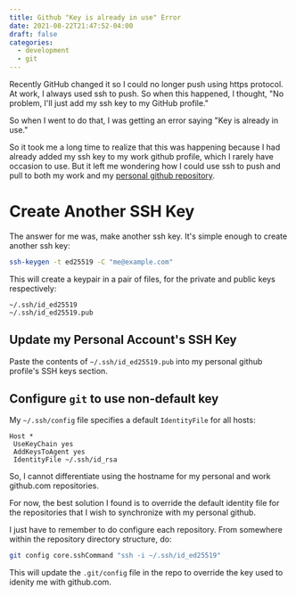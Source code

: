 ```yaml
---
title: Github "Key is already in use" Error
date: 2021-08-22T21:47:52-04:00
draft: false
categories: 
  - development
  - git
---
```


Recently GitHub changed it so I could no longer push using https protocol. At work, I always used ssh to push. So when this happened, I thought, "No problem, I'll just add my ssh key to my GitHub profile."

So when I went to do that, I was getting an error saying "Key is already in use." 

So it took me a long time to realize that this was happening because I had already added my ssh key to my work github profile, which I rarely have occasion to use. But it left me wondering how I could use ssh to push and pull to both my work and my [personal github repository](https://github.com/cslauritsen/). 

# Create Another SSH Key
The answer for me was, make another ssh key. It's simple enough to create another ssh key:

```bash
ssh-keygen -t ed25519 -C "me@example.com"
```

This will create a keypair in a pair of files, for the private and public keys respectively:
```
~/.ssh/id_ed25519
~/.ssh/id_ed25519.pub
```
## Update my Personal Account's SSH Key
Paste the contents of `~/.ssh/id_ed25519.pub` into my personal github profile's SSH keys section.

## Configure `git` to use non-default key

My `~/.ssh/config` file specifies a default `IdentityFile` for all hosts:
```
Host * 
 UseKeyChain yes
 AddKeysToAgent yes
 IdentityFile ~/.ssh/id_rsa
``` 
So, I cannot differentiate using the hostname for my personal and work github.com repositories.  

For now, the best solution I found is to override the default identity file for the repositories that I wish to synchronize with my personal github. 

I just have to remember to do configure each repository. From somewhere within the repository directory structure, do:

```bash
git config core.sshCommand "ssh -i ~/.ssh/id_ed25519"
```

This will update the `.git/config` file in the repo to override the key used to idenity me with github.com.

